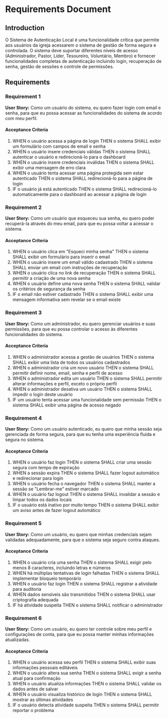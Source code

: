 # Requirements Document

## Introduction

O Sistema de Autenticação Local é uma funcionalidade crítica que permite aos usuários da igreja acessarem o sistema de gestão de forma segura e controlada. O sistema deve suportar diferentes níveis de acesso (Administrador, Pastor, Líder, Tesoureiro, Voluntário, Membro) e fornecer funcionalidades completas de autenticação incluindo login, recuperação de senha, gestão de sessões e controle de permissões.

## Requirements

### Requirement 1

**User Story:** Como um usuário do sistema, eu quero fazer login com email e senha, para que eu possa acessar as funcionalidades do sistema de acordo com meu perfil.

#### Acceptance Criteria

1. WHEN o usuário acessa a página de login THEN o sistema SHALL exibir um formulário com campos de email e senha
2. WHEN o usuário insere credenciais válidas THEN o sistema SHALL autenticar o usuário e redirecioná-lo para o dashboard
3. WHEN o usuário insere credenciais inválidas THEN o sistema SHALL exibir uma mensagem de erro clara
4. WHEN o usuário tenta acessar uma página protegida sem estar autenticado THEN o sistema SHALL redirecioná-lo para a página de login
5. IF o usuário já está autenticado THEN o sistema SHALL redirecioná-lo automaticamente para o dashboard ao acessar a página de login

### Requirement 2

**User Story:** Como um usuário que esqueceu sua senha, eu quero poder recuperá-la através do meu email, para que eu possa voltar a acessar o sistema.

#### Acceptance Criteria

1. WHEN o usuário clica em "Esqueci minha senha" THEN o sistema SHALL exibir um formulário para inserir o email
2. WHEN o usuário insere um email válido cadastrado THEN o sistema SHALL enviar um email com instruções de recuperação
3. WHEN o usuário clica no link de recuperação THEN o sistema SHALL permitir a criação de uma nova senha
4. WHEN o usuário define uma nova senha THEN o sistema SHALL validar os critérios de segurança da senha
5. IF o email não estiver cadastrado THEN o sistema SHALL exibir uma mensagem informativa sem revelar se o email existe

### Requirement 3

**User Story:** Como um administrador, eu quero gerenciar usuários e suas permissões, para que eu possa controlar o acesso às diferentes funcionalidades do sistema.

#### Acceptance Criteria

1. WHEN o administrador acessa a gestão de usuários THEN o sistema SHALL exibir uma lista de todos os usuários cadastrados
2. WHEN o administrador cria um novo usuário THEN o sistema SHALL permitir definir nome, email, senha e perfil de acesso
3. WHEN o administrador edita um usuário THEN o sistema SHALL permitir alterar informações e perfil, exceto o próprio perfil
4. WHEN o administrador desativa um usuário THEN o sistema SHALL impedir o login deste usuário
5. IF um usuário tenta acessar uma funcionalidade sem permissão THEN o sistema SHALL exibir uma página de acesso negado

### Requirement 4

**User Story:** Como um usuário autenticado, eu quero que minha sessão seja gerenciada de forma segura, para que eu tenha uma experiência fluida e segura no sistema.

#### Acceptance Criteria

1. WHEN o usuário faz login THEN o sistema SHALL criar uma sessão segura com tempo de expiração
2. WHEN a sessão expira THEN o sistema SHALL fazer logout automático e redirecionar para login
3. WHEN o usuário fecha o navegador THEN o sistema SHALL manter a sessão se "Lembrar-me" estiver marcado
4. WHEN o usuário faz logout THEN o sistema SHALL invalidar a sessão e limpar todos os dados locais
5. IF o usuário está inativo por muito tempo THEN o sistema SHALL exibir um aviso antes de fazer logout automático

### Requirement 5

**User Story:** Como um usuário, eu quero que minhas credenciais sejam validadas adequadamente, para que o sistema seja seguro contra ataques.

#### Acceptance Criteria

1. WHEN o usuário cria uma senha THEN o sistema SHALL exigir pelo menos 8 caracteres, incluindo letras e números
2. WHEN há múltiplas tentativas de login falhadas THEN o sistema SHALL implementar bloqueio temporário
3. WHEN o usuário faz login THEN o sistema SHALL registrar a atividade para auditoria
4. WHEN dados sensíveis são transmitidos THEN o sistema SHALL usar criptografia adequada
5. IF há atividade suspeita THEN o sistema SHALL notificar o administrador

### Requirement 6

**User Story:** Como um usuário, eu quero ter controle sobre meu perfil e configurações de conta, para que eu possa manter minhas informações atualizadas.

#### Acceptance Criteria

1. WHEN o usuário acessa seu perfil THEN o sistema SHALL exibir suas informações pessoais editáveis
2. WHEN o usuário altera sua senha THEN o sistema SHALL exigir a senha atual para confirmação
3. WHEN o usuário atualiza informações THEN o sistema SHALL validar os dados antes de salvar
4. WHEN o usuário visualiza histórico de login THEN o sistema SHALL mostrar as últimas atividades
5. IF o usuário detecta atividade suspeita THEN o sistema SHALL permitir reportar o problema